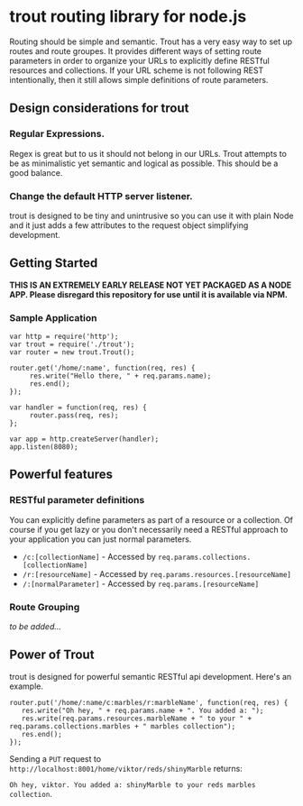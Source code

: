 # trout routing library for node.js #


Routing should be simple and semantic. Trout has a very easy
way to set up routes and route groupes. It provides different ways of 
setting route parameters in order to organize your URLs to explicitly 
define RESTful resources and collections. If your URL scheme is not
following REST intentionally, then it still allows simple definitions
of route parameters.


## Design considerations for trout ##

### Regular Expressions. ###

Regex is great but to us it should not belong in our URLs. 
Trout attempts to be as minimalistic yet semantic and logical as possible.
This should be a good balance.

### Change the default HTTP server listener. ###

trout is designed to be tiny and unintrusive so you can use it with
plain Node and it just adds a few attributes to the request object
simplifying development.


## Getting Started ##

**THIS IS AN EXTREMELY EARLY RELEASE NOT YET PACKAGED AS A NODE APP. 
  Please disregard this repository for use until it is available via NPM.**

### Sample Application ###
```
var http = require('http');
var trout = require('./trout');
var router = new trout.Trout();

router.get('/home/:name', function(req, res) {
     res.write("Hello there, " + req.params.name);
     res.end();
});

var handler = function(req, res) {
     router.pass(req, res);
};

var app = http.createServer(handler);
app.listen(8080);

```

## Powerful features ##

### RESTful parameter definitions ###
You can explicitly define parameters as part of a resource or a collection.
Of course if you get lazy or you don't necessarily need a RESTful approach to your application
you can just normal parameters.

 * ```/c:[collectionName]``` - Accessed by ```req.params.collections.[collectionName]```
 * ```/r:[resourceName]``` - Accessed by ```req.params.resources.[resourceName]```
 * ```/:[normalParameter]``` - Accessed by ```req.params.[resourceName]```
 
 
### Route Grouping ###
*to be added...*

## Power of Trout ##
trout is designed for powerful semantic RESTful api development. Here's an example.

```
router.put('/home/:name/c:marbles/r:marbleName', function(req, res) {
   res.write("Oh hey, " + req.params.name + ". You added a: ");
   res.write(req.params.resources.marbleName + " to your " + req.params.collections.marbles + " marbles collection");
   res.end();
});
```

Sending a ```PUT``` request to ```http://localhost:8001/home/viktor/reds/shinyMarble``` returns:

```Oh hey, viktor. You added a: shinyMarble to your reds marbles collection```.
